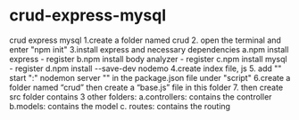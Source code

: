 # crud-express-mysql
crud express mysql
1.create a folder named crud
2. open the terminal and enter "npm init"
3.install express and necessary dependencies
    a.npm install express - register
    b.npm install body analyzer - register
    c.npm install mysql - register
    d.npm install --save-dev nodemo
4.create index file, js
5. add "" start ":" nodemon server "" in the package.json file under "script"
6.create a folder named “crud” then create a “base.js” file in this folder
7. then create src folder contains 3 other folders:
    a.controllers: contains the controller
    b.models: contains the model
    c. routes: contains the routing
